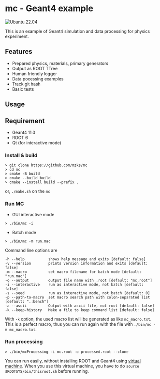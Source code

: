 # mc - Geant4 example


[![Ubuntu 22.04](https://github.com/mzks/mc/actions/workflows/ubuntu.yml/badge.svg)](https://github.com/mzks/mc/actions/workflows/ubuntu.yml)

This is an example of Geant4 simulation and data processing for physics experiment.

## Features

- Prepared physics, materials, primary generators
- Output as ROOT TTree
- Human friendly logger
- Data pocessing examples
- Track git hash
- Basic tests

## Usage

## Requirement
- Geant4 11.0
- ROOT 6
- Qt (for interactive mode)

### Install & build
```
> git clone https://github.com/mzks/mc
> cd mc
> cmake -B build
> cmake --build build
> cmake --install build --prefix .
```
or, `./make.sh` on the `mc`

### Run MC

 - GUI interactive mode
```
> ./bin/mc -i
```

 - Batch mode
```
> ./bin/mc -m run.mac
```
Command line options are 
```
-h --help          	shows help message and exits [default: false]
-v --version       	prints version information and exits [default: false]
-m --macro         	set macro filename for batch mode [default: "run.mac"]
-o --output        	output file name with .root [default: "mc.root"]
-i --interactive   	run as interactive mode, not batch [default: false]
-s --seed          	run as interactive mode, not batch [default: 0]
-p --path-to-macro 	set macro search path with colon-separated list [default: ".:bench"]
-a --ascii         	Output with ascii file, not root [default: false]
-k --keep-history  	Make a file to keep command list [default: false]
```
With `-k` option, the used macro list will be generated as like `mc_macro.txt`.
This is a perfect macro, thus you can run again with the file with `./bin/mc -m mc_macro.txt`.


### Run processing
```
> ./bin/mcProcessing -i mc.root -o processed.root --clone
```


You can run easily, without installing ROOT and Geant4 using [virtual machine](https://wiki.kek.jp/display/geant4/Geant4+Virtual+Machine).
When you use this virtual machine, you have to do `source $ROOTSYS/bin/thisroot.sh` before running.

